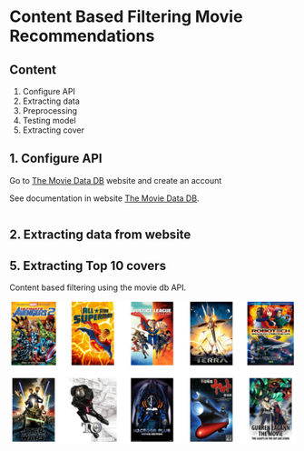 # Content Based Filtering Movie Recommendations

## **Content**
1. Configure API
2. Extracting data
3. Preprocessing
4. Testing model
5. Extracting cover

## **1. Configure API**

Go to [The Movie Data DB](https://www.themoviedb.org/) website and create an account

See documentation in website [The Movie Data DB](https://www.themoviedb.org/documentation/api).

```bash
```

## **2. Extracting data from website**

## **5. Extracting Top 10 covers**
Content based filtering using the movie db API.

![Top ten image test](/images/top10.png)
